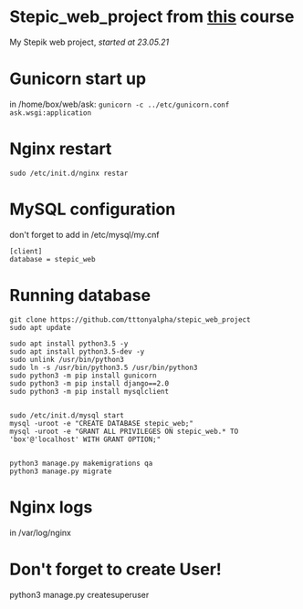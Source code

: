 # Stepic_web_project from [this](https://stepik.org/course/154/info) course
My Stepik web project, _started at 23.05.21_
# Gunicorn start up
in /home/box/web/ask: ```gunicorn -c ../etc/gunicorn.conf ask.wsgi:application```
# Nginx restart 
```sudo /etc/init.d/nginx restar```
# MySQL configuration
don't forget to add in /etc/mysql/my.cnf 
```
[client]  
database = stepic_web
```
# Running database
```
git clone https://github.com/tttonyalpha/stepic_web_project 
sudo apt update  

sudo apt install python3.5 -y  
sudo apt install python3.5-dev -y  
sudo unlink /usr/bin/python3  
sudo ln -s /usr/bin/python3.5 /usr/bin/python3  
sudo python3 -m pip install gunicorn  
sudo python3 -m pip install django==2.0  
sudo python3 -m pip install mysqlclient  

    
sudo /etc/init.d/mysql start  
mysql -uroot -e "CREATE DATABASE stepic_web;"  
mysql -uroot -e "GRANT ALL PRIVILEGES ON stepic_web.* TO 'box'@'localhost' WITH GRANT OPTION;"  


python3 manage.py makemigrations qa  
python3 manage.py migrate  
```
# Nginx logs 
in /var/log/nginx

# Don't forget to create User!
python3 manage.py createsuperuser